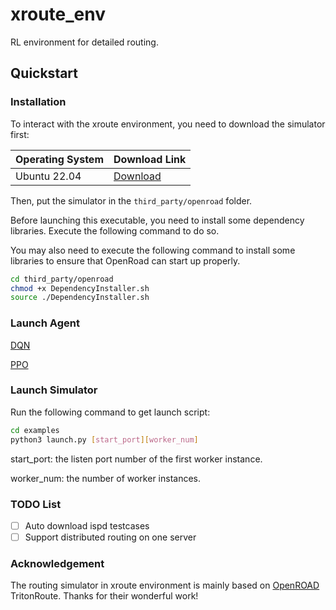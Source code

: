 # xroute_env
RL environment for detailed routing.

## Quickstart

### Installation

To interact with the xroute environment, you need to download the simulator first:

| Operating System | Download Link |
| --- | --- |
| Ubuntu 22.04 | [Download](https://drive.google.com/file/d/1-Zxd0HiOHclNtwCON5wOM78eCzsPrOBB/view?usp=sharing) |

Then, put the simulator in the `third_party/openroad` folder.

Before launching this executable, you need to install some dependency libraries. Execute the following command to do so.

You may also need to execute the following command to install some libraries to ensure that OpenRoad can start up properly.

```bash
cd third_party/openroad
chmod +x DependencyInstaller.sh
source ./DependencyInstaller.sh
```

### Launch Agent

[DQN](./baseline/DQN/README.md)

[PPO](./baseline/DQN/PPO.md)

### Launch Simulator

Run the following command to get launch script:

```bash
cd examples
python3 launch.py [start_port][worker_num]
```

start_port: the listen port number of the first worker instance.

worker_num: the number of worker instances.

### TODO List

- [ ] Auto download ispd testcases
- [ ] Support distributed routing on one server

### Acknowledgement

The routing simulator in xroute environment is mainly based on [OpenROAD](https://github.com/The-OpenROAD-Project/OpenROAD) TritonRoute. Thanks for their wonderful work!

